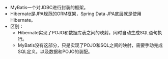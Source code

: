 - MyBatis一个对JDBC进行封装的框架。
- Hibernate是JPA规范的ORM框架，Spring Data JPA底层就是使用Hibernate。
- 区别：
    - Hibernate实现了POJO和数据库表之间的映射，同时自动生成SQL语句执行。
    - MyBatis没有这部分，只是实现了POJO和SQL之间的映射，需要手动完成SQL定义。以及数据和POJO的装配。


